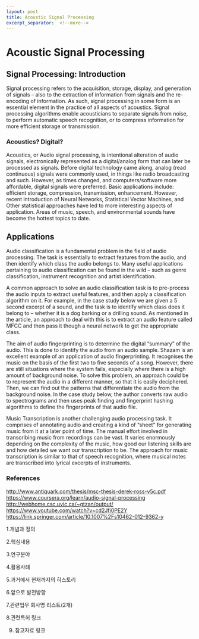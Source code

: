 ```yaml
---
layout: post
title: Acoustic Signal Processing
excerpt_separator:  <!--more-->
---
```


# Acoustic Signal Processing

## Signal Processing: Introduction

Signal processing refers to the acquisition, storage, display, and generation of signals – also to the extraction of information from signals and the re-encoding of information. As such, signal processing in some form is an essential element in the practice of all aspects of acoustics. Signal processing algorithms enable acousticians to separate signals from noise, to perform automatic speech recognition, or to compress information for more efficient storage or transmission. 

### Acoustics? Digital?

Acoustics, or Audio signal processing, is intentional alteration of audio signals, electronically represented as a digital/analog form that can later be processed as signals. Before digital technology came along, analog (read continuous) signals were commonly used, in things like radio broadcasting and such. However, as times changed, and computers/software more affordable, digital signals were preferred. Basic applications include: efficient storage, compression, transmission, enhancement. However, recent introduction of Neural Networks, Statistical Vector Machines, and Other statistical approaches have led to more interesting aspects of application. Areas of music, speech, and environmental sounds have become the hottest topics to date. 

## Applications

Audio classification is a fundamental problem in the field of audio processing. The task is essentially to extract features from the audio, and then identify which class the audio belongs to. Many useful applications pertaining to audio classification can be found in the wild – such as genre classification, instrument recognition and artist identification.

A common approach to solve an audio classification task is to pre-process the audio inputs to extract useful features, and then apply a classification algorithm on it. For example, in the case study below we are given a 5 second excerpt of a sound, and the task is to identify which class does it belong to – whether it is a dog barking or a drilling sound. As mentioned in the article, an approach to deal with this is to extract an audio feature called MFCC and then pass it though a neural network to get the appropriate class.


The aim of audio fingerprinting is to determine the digital “summary” of the audio. This is done to identify the audio from an audio sample. Shazam is an excellent example of an application of audio fingerprinting. It recognises the music on the basis of the first two to five seconds of a song. However, there are still situations where the system fails, especially where there is a high amount of background noise.
To solve this problem, an approach could be to represent the audio in a different manner, so that it is easily deciphered. Then, we can find out the patterns that differentiate the audio from the background noise. In the case study below, the author converts raw audio to spectrograms and then uses peak finding and fingerprint hashing algorithms to define the fingerprints of that audio file.



Music Transcription is another challenging audio processing task. It comprises of annotating audio and creating a kind of “sheet” for generating music from it at a later point of time. The manual effort involved in transcribing music from recordings can be vast. It varies enormously depending on the complexity of the music, how good our listening skills are and how detailed we want our transcription to be.
The approach for music transcription is similar to that of speech recognition, where musical notes are transcribed into lyrical excerpts of instruments.

### References
http://www.antiquark.com/thesis/msc-thesis-derek-ross-v5c.pdf
https://www.coursera.org/learn/audio-signal-processing
http://webhome.csc.uvic.ca/~gtzan/output/
https://www.youtube.com/watch?v=cd2Jfi0PE2Y
https://link.springer.com/article/10.1007%2Fs10462-012-9362-y

1.개념과 정의

2.핵심내용

3.연구분야

4.활용사례

5.과거에서 현재까지의 히스토리

6.앞으로 발전방향

7.관련업무 회사명 리스트(2개)

8.관련특허 링크

9. 참고자료 링크